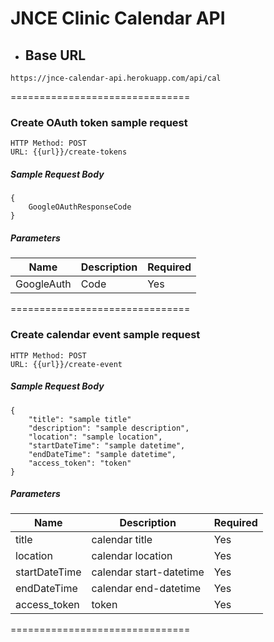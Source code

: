 # JNCE Clinic Calendar API

* ## **Base URL**

```
https://jnce-calendar-api.herokuapp.com/api/cal
```

===============================


### Create OAuth token sample request

```
HTTP Method: POST
URL: {{url}}/create-tokens
```

##### Sample Request Body

```
{
    GoogleOAuthResponseCode
}
```

##### Parameters

Name | Description | Required | 
--- | --- | --- | 
GoogleAuth | Code | Yes |

===============================


### Create calendar event sample request

```
HTTP Method: POST
URL: {{url}}/create-event
```

##### Sample Request Body

```
{
    "title": "sample title"
    "description": "sample description",
    "location": "sample location",
    "startDateTime": "sample datetime",
    "endDateTime": "sample datetime",
    "access_token": "token"
}
```

##### Parameters

Name | Description | Required | 
--- | --- | --- | 
title | calendar title | Yes |
location | calendar location | Yes |
startDateTime | calendar start-datetime | Yes |
endDateTime | calendar end-datetime | Yes |
access_token | token | Yes |


===============================
